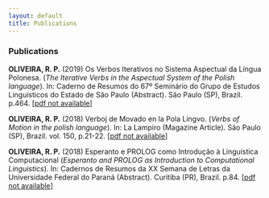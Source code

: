 ```yaml
---
layout: default
title: Publications
---
```


### Publications

**OLIVEIRA, R. P.** (2019) Os Verbos Iterativos no Sistema Aspectual da Língua Polonesa. (_The Iterative Verbs in the Aspectual System of the Polish language_). In: Caderno de Resumos do 67º Seminário do Grupo de Estudos Linguísticos do Estado de São Paulo (Abstract). São Paulo (SP), Brazil. p.464. \[[pdf not available](#)]

**OLIVEIRA, R. P.** (2018) Verboj de Movado en la Pola Lingvo. (_Verbs of Motion in the polish language_). In: La Lampiro (Magazine  Article). São Paulo (SP), Brazil. vol. 150, p.21-22. \[[pdf not available](#)]

**OLIVEIRA, R. P.** (2018) Esperanto e PROLOG como Introdução à Linguística Computacional (_Esperanto and PROLOG as Introduction to Computational Linguistics_). In: Cadernos de Resumos da XX Semana de Letras da Universidade Federal do Paraná (Abstract). Curitiba (PR), Brazil. p.84. \[[pdf not available](#)]
